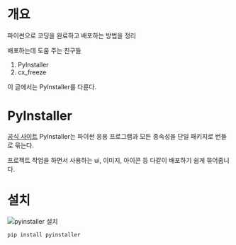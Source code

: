 # 개요 
파이썬으로 코딩을 완료하고 배포하는 방법을 정리

배포하는데 도움 주는 친구들
1. PyInstaller
2. cx_freeze

이 글에서는 PyInstaller를 다룬다.


# PyInstaller

[공식 사이트](http://www.pyinstaller.org/)
PyInstaller는 파이썬 응용 프로그램과 모든 종속성을 단일 패키지로 번들로 묶는다.

프로젝트 작업을 하면서 사용하는 ui, 이미지, 아이콘 등 다같이 배포하기 쉽게 묶어줍니다.

# 설치

![pyinstaller 설치]()
```python
pip install pyinstaller
```
